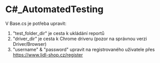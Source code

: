 # C#_AutomatedTesting

V Base.cs je potřeba upravit:
1) "test_folder_dir" je cesta k ukládání reportů
2) "driver_dir" je cesta k Chrome driveru (pozor na správnou verzi Driver/Browser)
3) "username" & "password" upravit na registrovaného uživatele přes https://www.lidl-shop.cz/register
